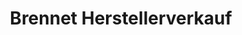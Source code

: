 ---
title: "Brennet Herstellerverkauf"
url: /bad-saeckingen/brennet-herstellerverkauf/
shop: Kleidung
---